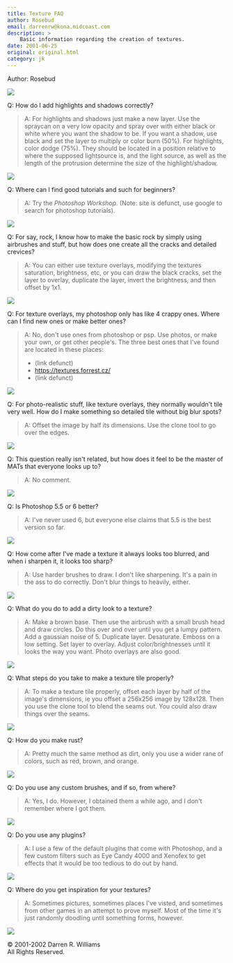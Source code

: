 ```yaml
---
title: Texture FAQ
author: Rosebud
email: darrenrw@kona.midcoast.com
description: >
    Basic information regarding the creation of textures.
date: 2001-06-25
original: original.html
category: jk
---
```


Author: Rosebud

![](faqtitle.jpg)

Q: How do I add highlights and shadows correctly?

> A: For highlights and shadows just make a new layer. Use the spraycan on
> a very low opacity and spray over with either black or white where you
> want the shadow to be. If you want a shadow, use black and set the layer
> to multiply or color burn (50%). For highlights, color dodge (75%). They
> should be located in a position relative to where the supposed
> lightsource is, and the light source, as well as the length of the
> protrusion determine the size of the highlight/shadow.

![](faqbreaker.jpg)

Q: Where can I find good tutorials and such for beginners?

> A: Try the *Photoshop Workshop*. (Note: site is defunct, use google to search 
> for photoshop tutorials).

![](faqbreaker.jpg)

Q: For say, rock, I know how to make the basic rock by simply using
airbrushes and stuff, but how does one create all the cracks and
detailed crevices?

> A: You can either use texture overlays, modifying the textures
> saturation, brightness, etc, or you can draw the black cracks, set the
> layer to overlay, duplicate the layer, invert the brightness, and then
> offset by 1x1.

![](faqbreaker.jpg)

Q: For texture overlays, my photoshop only has like 4 crappy ones. Where
can I find new ones or make better ones?

> A: No, don't use ones from photoshop or psp. Use photos, or make your
> own, or get other people's. The three best ones that I've found are
> located in these places:
> 
>   - (link  defunct)
>   - <https://textures.forrest.cz/>
>   - (link defunct)

![](faqbreaker.jpg)

Q: For photo-realistic stuff, like texture overlays, they normally
wouldn't tile very well. How do I make something so detailed tile
without big blur spots?

> A: Offset the image by half its dimensions. Use the clone tool to go
> over the edges.

![](faqbreaker.jpg)

Q: This question really isn't related, but how does it feel to be the
master of MATs that everyone looks up to?

> A: No comment.

![](faqbreaker.jpg)

Q: Is Photoshop 5.5 or 6 better?

> A: I've never used 6, but everyone else claims that 5.5 is the best
> version so far.

![](faqbreaker.jpg)

Q: How come after I've made a texture it always looks too blurred, and
when i sharpen it, it looks too sharp?

> A: Use harder brushes to draw. I don't like sharpening. It's a pain in
> the ass to do correctly. Don't blur things to heavily, either.

![](faqbreaker.jpg)

Q: What do you do to add a dirty look to a texture?

> A: Make a brown base. Then use the airbrush with a small brush head and
> draw circles. Do this over and over until you get a lumpy pattern. Add a
> gaussian noise of 5. Duplicate layer. Desaturate. Emboss on a low
> setting. Set layer to overlay. Adjust color/brightnesses until it looks
> the way you want. Photo overlays are also good.

![](faqbreaker.jpg)

Q: What steps do you take to make a texture tile properly?

> A: To make a texture tile properly, offset each layer by half of the
> image's dimensions, ie you offset a 256x256 image by 128x128. Then you
> use the clone tool to blend the seams out. You could also draw things
> over the seams.

![](faqbreaker.jpg)

Q: How do you make rust?

> A: Pretty much the same method as dirt, only you use a wider rane of
> colors, such as red, brown, and orange.

![](faqbreaker.jpg)

Q: Do you use any custom brushes, and if so, from where?

> A: Yes, I do. However, I obtained them a while ago, and I don't remember
> where I got them.

![](faqbreaker.jpg)

Q: Do you use any plugins?

> A: I use a few of the default plugins that come with Photoshop, and a
> few custom filters such as Eye Candy 4000 and Xenofex to get effects
> that it would be too tedious to do out by hand.

![](faqbreaker.jpg)

Q: Where do you get inspiration for your textures?

> A: Sometimes pictures, sometimes places I've visted, and sometimes from
> other games in an attempt to prove myself. Most of the time it's just
> randomly doodling until something forms, however.

![](faqbreaker.jpg)

© 2001-2002 Darren R. Williams  
All Rights Reserved.
